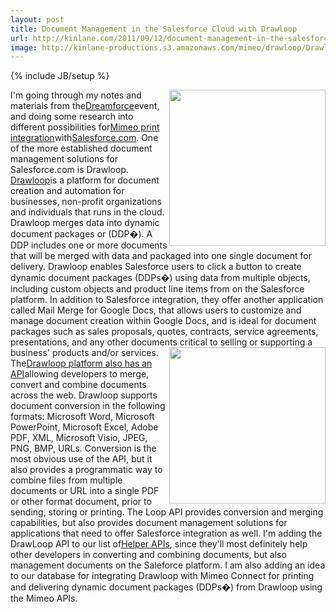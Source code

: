```yaml
---
layout: post
title: Document Management in the Salesforce Cloud with Drawloop
url: http://kinlane.com/2011/09/12/document-management-in-the-salesforce-cloud-with-drawloop/
image: http://kinlane-productions.s3.amazonaws.com/mimeo/drawloop/Drawloop-Logo.jpg
---
```

{% include JB/setup %}
<a href="http://www.drawloop.com/" target="_blank"><img src="http://kinlane-productions.s3.amazonaws.com/mimeo/drawloop/Drawloop-Logo.jpg"  width="250" align="right" /></a>I'm going through my notes and materials from the<a title="Dreamforce" href="http://www.kinlane.com/2011/08/getting-ready-for-dreamforce-this-week-in-san-francisco/">Dreamforce</a>event, and doing some research into different possibilities for<a title="Mimeo print integration" href="http://developer.mimeo.com/">Mimeo print integration</a>with<a href="http://www.salesforce.com/">Salesforce.com</a>. One of the more established document management solutions for Salesforce.com is Drawloop.
<a href="http://www.drawloop.com/" target="_blank">Drawloop</a>is a platform for document creation and automation for businesses, non-profit organizations and individuals that runs in the cloud. Drawloop merges data into dynamic document packages or (DDP�). A DDP includes one or more documents that will be merged with data and packaged into one single document for delivery.
Drawloop enables Salesforce users to click a button to create dynamic document packages (DDPs�) using data from multiple objects, including custom objects and product line items from on the Salesforce platform.
In addition to Salesforce integration, they offer another application called Mail Merge for Google Docs, that allows users to customize and manage document creation within Google Docs, and is ideal for document packages such as sales proposals, quotes, contracts, service agreements, presentations, and any other documents critical to selling or supporting a business' products and/or services.
<a href="http://www.drawloop.com/" target="_blank"><img src="http://kinlane-productions.s3.amazonaws.com/mimeo/drawloop/drawlooo-docs-to-and-from-salesforce.png"  width="250" align="right" /></a>The<a href="http://www.drawloop.com/loop-api/">Drawloop platform also has an API</a>allowing developers to merge, convert and combine documents across the web. Drawloop supports document conversion in the following formats: Microsoft Word, Microsoft PowerPoint, Microsoft Excel, Adobe PDF, XML, Microsoft Visio, JPEG, PNG, BMP, URLs.
Conversion is the most obvious use of the API, but it also provides a programmatic way to combine files from multiple documents or URL into a single PDF or other format document, prior to sending, storing or printing. The Loop API provides conversion and merging capabilities, but also provides document management solutions for applications that need to offer Salesforce integration as well.
I'm adding the DrawLoop API to our list of<a title="Helper APIs" href="http://developer.mimeo.com/community/helper-apis.php">Helper APIs</a>, since they'll most definitely help other developers in converting and combining documents, but also management documents on the Saleforce platform. I am also adding an idea to our database for integrating Drawloop with Mimeo Connect for printing and delivering dynamic document packages (DDPs�) from Drawloop using the Mimeo APIs.